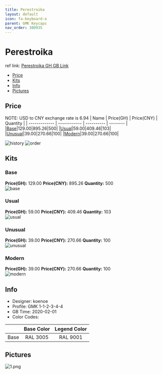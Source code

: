 ```yaml
---
title: Perestroika 
layout: default
icon: fa-keyboard-o
parent: GMK Keycaps
nav_order: 300935
---
```


# Perestroika 

ref link: [Perestroika GH GB Link](https://geekhack.org/index.php?topic=104415.0)  
* [Price](#price)  
* [Kits](#kits)  
* [Info](#info)  
* [Pictures](#pictures)  


## Price  
NOTE: USD to CNY exchange rate is 6.94
| Name          | Price(GH)    |  Price(CNY) | Quantity |
| ------------- | ------------ |  ---------- | -------- |
|[Base](#base)|129.00|895.26|500|
|[Usual](#usual)|59.00|409.46|103|
|[Unusual](#unusual)|39.00|270.66|100|
|[Modern](#modern)|39.00|270.66|100|

<img src="{{ '/home/jzou/keyboard/web/assets/images/gmk-keycaps/perestroika/history.png' | relative_url }}" alt="history" class="image featured">
<img src="{{ '/home/jzou/keyboard/web/assets/images/gmk-keycaps/perestroika/order.png' | relative_url }}" alt="order" class="image featured">

## Kits  
### Base  
**Price(GH):** 129.00    **Price(CNY):** 895.26    **Quantity:** 500  
<img src="{{ 'assets/images/gmk-keycaps/perestroika/kits_pics/base.png' | relative_url }}" alt="base" class="image featured">

### Usual  
**Price(GH):** 59.00    **Price(CNY):** 409.46    **Quantity:** 103  
<img src="{{ 'assets/images/gmk-keycaps/perestroika/kits_pics/usual.png' | relative_url }}" alt="usual" class="image featured">

### Unusual  
**Price(GH):** 39.00    **Price(CNY):** 270.66    **Quantity:** 100  
<img src="{{ 'assets/images/gmk-keycaps/perestroika/kits_pics/unusual.png' | relative_url }}" alt="unusual" class="image featured">

### Modern  
**Price(GH):** 39.00    **Price(CNY):** 270.66    **Quantity:** 100  
<img src="{{ 'assets/images/gmk-keycaps/perestroika/kits_pics/modern.png' | relative_url }}" alt="modern" class="image featured">


## Info  
* Designer: koenoe  
* Profile: GMK 1-1-2-3-4-4  
* GB Time: 2020-02-01  
* Color Codes:  

| |Base Color     | Legend Color
| :-------------: | :-------------: | :------------:
|Base|RAL 3005|RAL 9001


## Pictures  
<img src="{{ 'assets/images/gmk-keycaps/perestroika/rendering_pics/1.png' | relative_url }}" alt="1.png" class="image featured">
